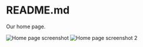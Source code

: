 # README.md
Our home page.

![Home page screenshot](https://github.com/Dots-n-Spaces/homepage/blob/master/img/screenshot.png)
![Home page screenshot 2](https://github.com/Dots-n-Spaces/homepage/blob/master/img/screenshot2.png)
